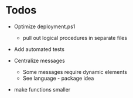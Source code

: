 # Todos  
- Optimize deployment.ps1
  - pull out logical procedures in separate files

- Add automated tests
- Centralize messages
  - Some messages require dynamic elements
  - See language - package idea
- make functions smaller
